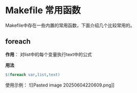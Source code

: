 # Makefile 常用函数

Makefile中存在一些内置的常用函数，下面介绍几个比较常用的。

## foreach

**作用**：
	对list中的每个变量执行text中的公式

**用法**

```makefile
$(foreach var,list,text)
```

使用示例：
![[Pasted image 20250604220609.png]]











